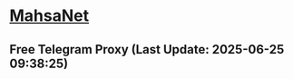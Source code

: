 
# [MahsaNet](https://t.me/mahsa_net)
## Free Telegram Proxy (Last Update: 2025-06-25 09:38:25)

    